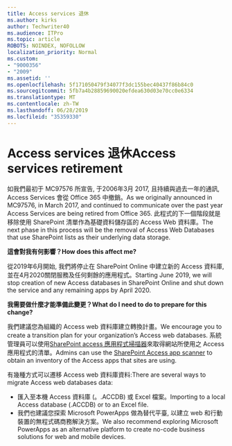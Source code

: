 ```yaml
---
title: Access services 退休
ms.author: kirks
author: Techwriter40
ms.audience: ITPro
ms.topic: article
ROBOTS: NOINDEX, NOFOLLOW
localization_priority: Normal
ms.custom:
- "9000356"
- "2009"
ms.assetid: ''
ms.openlocfilehash: 5f171050479f34077f3dc155bec40437f86b84c0
ms.sourcegitcommit: 5fb7a4b28859690020efdea630d03e70cc0e6334
ms.translationtype: MT
ms.contentlocale: zh-TW
ms.lasthandoff: 06/28/2019
ms.locfileid: "35359330"
---
```

# <a name="access-services-retirement"></a><span data-ttu-id="88866-102">Access services 退休</span><span class="sxs-lookup"><span data-stu-id="88866-102">Access services retirement</span></span>

<span data-ttu-id="88866-103">如我們最初于 MC97576 所宣告, 于2006年3月 2017, 且持續與過去一年的通訊, Access Services 會從 Office 365 中撤銷。</span><span class="sxs-lookup"><span data-stu-id="88866-103">As we originally announced in MC97576, in March 2017, and continued to communicate over the past year Access Services are being retired from Office 365.</span></span> <span data-ttu-id="88866-104">此程式的下一個階段就是移除使用 SharePoint 清單作為基礎資料儲存區的 Access Web 資料庫。</span><span class="sxs-lookup"><span data-stu-id="88866-104">The next phase in this process will be the removal of Access Web Databases that use SharePoint lists as their underlying data storage.</span></span>

<span data-ttu-id="88866-105">**這會對我有何影響？**</span><span class="sxs-lookup"><span data-stu-id="88866-105">**How does this affect me?**</span></span>

<span data-ttu-id="88866-106">從2019年6月開始, 我們將停止在 SharePoint Online 中建立新的 Access 資料庫, 並在4月2020關閉服務及任何剩餘的應用程式。</span><span class="sxs-lookup"><span data-stu-id="88866-106">Starting June 2019, we will stop creation of new Access databases in SharePoint Online and shut down the service and any remaining apps by April 2020.</span></span>

<span data-ttu-id="88866-107">**我需要做什麼才能準備此變更？**</span><span class="sxs-lookup"><span data-stu-id="88866-107">**What do I need to do to prepare for this change?**</span></span>

<span data-ttu-id="88866-108">我們建議您為組織的 Access web 資料庫建立轉換計畫。</span><span class="sxs-lookup"><span data-stu-id="88866-108">We encourage you to create a transition plan for your organization’s Access web databases.</span></span> <span data-ttu-id="88866-109">系統管理員可以使用[SharePoint access 應用程式掃描器](https://github.com/SharePoint/PnP-Tools/tree/master/Solutions/SharePoint.AccessApp.Scanner)來取得網站所使用之 Access 應用程式的清單。</span><span class="sxs-lookup"><span data-stu-id="88866-109">Admins can use the [SharePoint Access app scanner](https://github.com/SharePoint/PnP-Tools/tree/master/Solutions/SharePoint.AccessApp.Scanner) to obtain an inventory of the Access apps that sites are using.</span></span>

<span data-ttu-id="88866-110">有幾種方式可以遷移 Access web 資料庫資料:</span><span class="sxs-lookup"><span data-stu-id="88866-110">There are several ways to migrate Access web databases data:</span></span>

- <span data-ttu-id="88866-111">匯入至本機 Access 資料庫 (。.ACCDB) 或 Excel 檔案。</span><span class="sxs-lookup"><span data-stu-id="88866-111">Importing to a local Access database (.ACCDB) or to an Excel file.</span></span>
- <span data-ttu-id="88866-112">我們也建議您探索 Microsoft PowerApps 做為替代平臺, 以建立 web 和行動裝置的無程式碼商務解決方案。</span><span class="sxs-lookup"><span data-stu-id="88866-112">We also recommend exploring Microsoft PowerApps as an alternative platform to create no-code business solutions for web and mobile devices.</span></span>